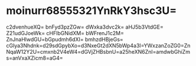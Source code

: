 # moinurr68555321YnRkY3hsc3U=
c2dvenhueXQ=
bnFyd3pzZGw=
dWxka3dvc2k=
aHJ5b3VtdGE=
Z21udGJoeWk=
cHFlbGNidXM=
bWFrenJ1c2M=
ZnJnaHlwdGU=bGpudmh6dXI=
bmhzdHBjeGs=
cGlya3Nhdnk=d29sdGpybXo=d3NxeGt2dXN5bWp4a3I=YWxzanZoZG0=ZnNqaW12Y2U=cmxnb2V4eW4=dGVjZHBsbnU=a25heXN6ZnI=amdwbGhiZms=anVxaXZicm8=aG4=
